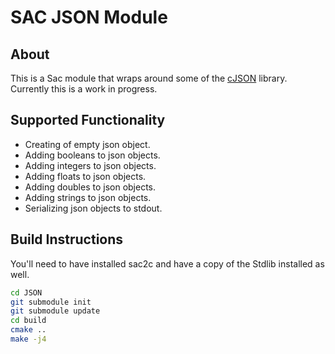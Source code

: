 # SAC JSON Module
## About
This is a Sac module that wraps around some of the [cJSON](https://github.com/DaveGamble/cJSON) library. Currently this is a work in progress.

## Supported Functionality
- Creating of empty json object.
- Adding booleans to json objects.
- Adding integers to json objects.
- Adding floats to json objects.
- Adding doubles to json objects.
- Adding strings to json objects.
- Serializing json objects to stdout.

## Build Instructions
You'll need to have installed sac2c and have a copy of the Stdlib installed as well.
```bash
cd JSON
git submodule init
git submodule update
cd build
cmake ..
make -j4
```
